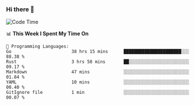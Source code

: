 ### Hi there 👋

<!--
**CrazyCollin/crazycollin** is a ✨ _special_ ✨ repository because its `README.md` (this file) appears on your GitHub profile.

Here are some ideas to get you started:

- 🔭 I’m currently working on ...
- 🌱 I’m currently learning ...
- 👯 I’m looking to collaborate on ...
- 🤔 I’m looking for help with ...
- 💬 Ask me about ...
- 📫 How to reach me: ...
- 😄 Pronouns: ...
- ⚡ Fun fact: ...
-->

<!--START_SECTION:waka-->
![Code Time](http://img.shields.io/badge/Code%20Time-963%20hrs%2043%20mins-blue)

📊 **This Week I Spent My Time On** 

```text
💬 Programming Languages: 
Go                       38 hrs 15 mins      ██████████████████████░░░   88.38 % 
Rust                     3 hrs 58 mins       ██░░░░░░░░░░░░░░░░░░░░░░░   09.17 % 
Markdown                 47 mins             ░░░░░░░░░░░░░░░░░░░░░░░░░   01.84 % 
YAML                     10 mins             ░░░░░░░░░░░░░░░░░░░░░░░░░   00.40 % 
GitIgnore file           1 min               ░░░░░░░░░░░░░░░░░░░░░░░░░   00.07 % 
```


<!--END_SECTION:waka-->
